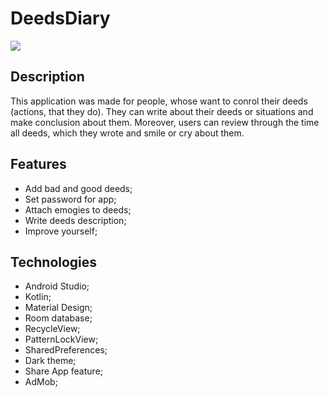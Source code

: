 # DeedsDiary
<p><img src="https://i.pinimg.com/originals/5c/6f/6d/5c6f6dd42189950329ccab8aadc5e135.jpg" /></p>

<h2>Description</h2>

This application was made for people, whose want to conrol their deeds (actions, that they do). They can write about their deeds or situations and make conclusion about them. Moreover, users can review through the time all deeds, which they wrote and smile or cry about them.

<h2>Features</h2>

- Add bad and good deeds;
- Set password for app;
- Attach emogies to deeds;
- Write deeds description;
- Improve yourself;

<h2>Technologies</h2>

- Android Studio;
- Kotlin;
- Material Design;
- Room database;
- RecycleView;
- PatternLockView;
- SharedPreferences;
- Dark theme;
- Share App feature;
- AdMob;
